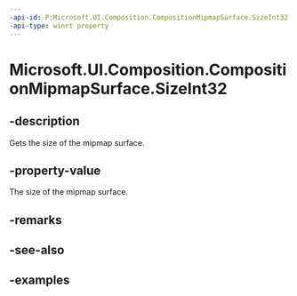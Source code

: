 ```yaml
---
-api-id: P:Microsoft.UI.Composition.CompositionMipmapSurface.SizeInt32
-api-type: winrt property
---
```


<!-- Property syntax.
public SizeInt32 SizeInt32 { get; }
-->

# Microsoft.UI.Composition.CompositionMipmapSurface.SizeInt32

## -description

Gets the size of the mipmap surface.

## -property-value

The size of the mipmap surface.

## -remarks

## -see-also

## -examples

